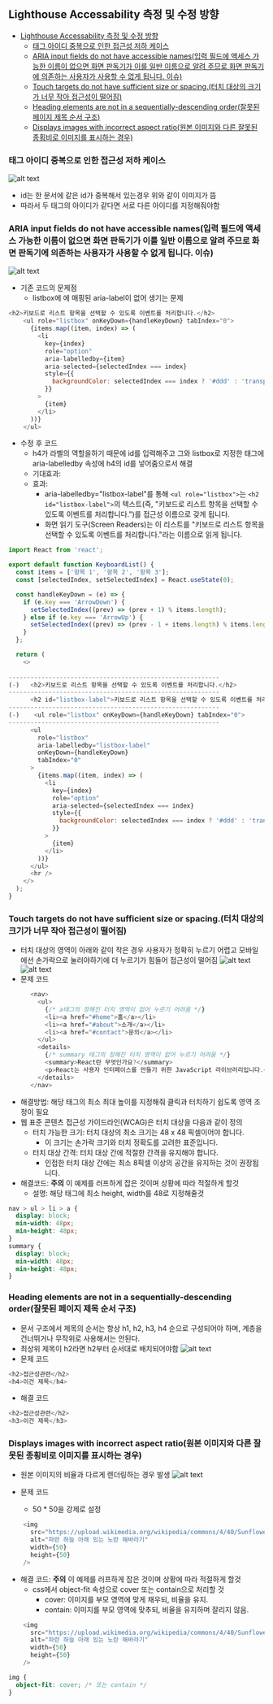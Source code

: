 ## Lighthouse Accessability 측정 및 수정 방향
- [Lighthouse Accessability 측정 및 수정 방향](#lighthouse-accessability-측정-및-수정-방향)
  - [태그 아이디 중복으로 인한 접근성 저하 케이스](#태그-아이디-중복으로-인한-접근성-저하-케이스)
  - [ARIA input fields do not have accessible names(입력 필드에 액세스 가능한 이름이 없으면 화면 판독기가 이를 일반 이름으로 알려 주므로 화면 판독기에 의존하는 사용자가 사용할 수 없게 됩니다. 이슈)](#aria-input-fields-do-not-have-accessible-names입력-필드에-액세스-가능한-이름이-없으면-화면-판독기가-이를-일반-이름으로-알려-주므로-화면-판독기에-의존하는-사용자가-사용할-수-없게-됩니다-이슈)
  - [Touch targets do not have sufficient size or spacing.(터치 대상의 크기가 너무 작아 접근성이 떨어짐)](#touch-targets-do-not-have-sufficient-size-or-spacing터치-대상의-크기가-너무-작아-접근성이-떨어짐)
  - [Heading elements are not in a sequentially-descending order(잘못된 페이지 제목 순서 구조)](#heading-elements-are-not-in-a-sequentially-descending-order잘못된-페이지-제목-순서-구조)
  - [Displays images with incorrect aspect ratio(원본 이미지와 다른 잘못된 종횡비로 이미지를 표시하는 경우)](#displays-images-with-incorrect-aspect-ratio원본-이미지와-다른-잘못된-종횡비로-이미지를-표시하는-경우)

### 태그 아이디 중복으로 인한 접근성 저하 케이스
![alt text](image.png)
- id는 한 문서에 같은 id가 중복해서 있는경우 위와 같이 이미지가 뜸
- 따라서 두 태그의 아이디가 같다면 서로 다른 아이디를 지정해줘야함

### ARIA input fields do not have accessible names(입력 필드에 액세스 가능한 이름이 없으면 화면 판독기가 이를 일반 이름으로 알려 주므로 화면 판독기에 의존하는 사용자가 사용할 수 없게 됩니다. 이슈)
![alt text](image-1.png)
- 기존 코드의 문제점
  - listbox에 에 매핑된 aria-label이 없어 생기는 문제
```js
<h2>키보드로 리스트 항목을 선택할 수 있도록 이벤트를 처리합니다.</h2>
    <ul role="listbox" onKeyDown={handleKeyDown} tabIndex="0">
      {items.map((item, index) => (
        <li
          key={index}
          role="option"
          aria-labelledby={item}
          aria-selected={selectedIndex === index}
          style={{
            backgroundColor: selectedIndex === index ? '#ddd' : 'transparent',
          }}
        >
          {item}
        </li>
      ))}
    </ul>
```

- 수정 후 코드
  - h4가 라벨의 역할을하기 때문에 id를 입력해주고 그와 listbox로 지정한 태그에 aria-labelledby 속성에 h4의 id를 넣어줌으로서 해결
  - 기대효과:
  - 효과:
    - aria-labelledby="listbox-label"를 통해 `<ul role="listbox">`는 `<h2 id="listbox-label">`의 텍스트(즉, "키보드로 리스트 항목을 선택할 수 있도록 이벤트를 처리합니다.")를 접근성 이름으로 갖게 됩니다.
    - 화면 읽기 도구(Screen Readers)는 이 리스트를 "키보드로 리스트 항목을 선택할 수 있도록 이벤트를 처리합니다."라는 이름으로 읽게 됩니다.
```js
import React from 'react';

export default function KeyboardList() {
  const items = ['항목 1', '항목 2', '항목 3'];
  const [selectedIndex, setSelectedIndex] = React.useState(0);

  const handleKeyDown = (e) => {
    if (e.key === 'ArrowDown') {
      setSelectedIndex((prev) => (prev + 1) % items.length);
    } else if (e.key === 'ArrowUp') {
      setSelectedIndex((prev) => (prev - 1 + items.length) % items.length);
    }
  };

  return (
    <>
     
----------------------------------------------------------
(-)   <h2>키보드로 리스트 항목을 선택할 수 있도록 이벤트를 처리합니다.</h2>
----------------------------------------------------------
      <h2 id="listbox-label">키보드로 리스트 항목을 선택할 수 있도록 이벤트를 처리합니다.</h2>
----------------------------------------------------------      
(-)    <ul role="listbox" onKeyDown={handleKeyDown} tabIndex="0">
----------------------------------------------------------
      <ul
        role="listbox"
        aria-labelledby="listbox-label"
        onKeyDown={handleKeyDown}
        tabIndex="0"
      >
        {items.map((item, index) => (
          <li
            key={index}
            role="option"
            aria-selected={selectedIndex === index}
            style={{
              backgroundColor: selectedIndex === index ? '#ddd' : 'transparent',
            }}
          >
            {item}
          </li>
        ))}
      </ul>
      <hr />
    </>
  );
}

```

### Touch targets do not have sufficient size or spacing.(터치 대상의 크기가 너무 작아 접근성이 떨어짐)
- 터치 대상의 영역이 아래와 같이 작은 경우 사용자가 정확히 누르기 어렵고 모바일에선 손가락으로 눌러야하기에 더 누르기가 힘들어 접근성이 떨어짐
![alt text](image-2.png)
![alt text](image-3.png)
- 문제 코드
```js
      <nav>
        <ul>
          {/* a태그의 정해진 터치 영역이 없어 누르기 어려움 */}
          <li><a href="#home">홈</a></li>
          <li><a href="#about">소개</a></li>
          <li><a href="#contact">문의</a></li>
        </ul>
        <details>
          {/* summary 태그의 정해진 터치 영역이 없어 누르기 어려움 */}
          <summary>React란 무엇인가요?</summary>
          <p>React는 사용자 인터페이스를 만들기 위한 JavaScript 라이브러리입니다.</p>
        </details>
      </nav>
```

- 해결방법: 해당 태그의 최소 최대 높이를 지정해줘 클릭과 터치하기 쉽도록 영역 조정이 필요
- 웹 표준 콘텐츠 접근성 가이드라인(WCAG)은 터치 대상을 다음과 같이 정의
  - 터치 가능한 크기: 터치 대상의 최소 크기는 48 x 48 픽셀이어야 합니다.
    - 이 크기는 손가락 크기와 터치 정확도를 고려한 표준입니다.
  - 터치 대상 간격: 터치 대상 간에 적절한 간격을 유지해야 합니다.
    - 인접한 터치 대상 간에는 최소 8픽셀 이상의 공간을 유지하는 것이 권장됩니다.
- 해결코드: **주의** 이 예제를 러프하게 잡은 것이며 상황에 따라 적절하게 할것
  - 설명: 해당 태그에 최소 height, width를 48로 지정해줄것
```css
nav > ul > li > a {
  display: block;
  min-width: 48px;
  min-height: 48px;
}
summary {
  display: block;
  min-width: 48px;
  min-height: 48px;
}
```

### Heading elements are not in a sequentially-descending order(잘못된 페이지 제목 순서 구조)
- 문서 구조에서 제목의 순서는 항상 h1, h2, h3, h4 순으로 구성되어야 하며, 계층을 건너뛰거나 무작위로 사용해서는 안된다.
- 최상위 제목이 h2라면 h2부터 순서대로 배치되어야함
![alt text](image-4.png)
- 문제 코드
```js
<h2>접근성관련</h2>
<h4>이건 제목</h4>
```

- 해결 코드
```js
<h2>접근성관련</h2>
<h3>이건 제목</h3>
```

### Displays images with incorrect aspect ratio(원본 이미지와 다른 잘못된 종횡비로 이미지를 표시하는 경우)
- 원본 이미지의 비율과 다르게 렌더링하는 경우 발생
![alt text](image-5.png)

- 문제 코드
  - 50 * 50을 강제로 설정
```js
    <img
      src="https://upload.wikimedia.org/wikipedia/commons/4/40/Sunflower_sky_backdrop.jpg"
      alt="파란 하늘 아래 있는 노란 해바라기"
      width={50}
      height={50}
    />
```

- 해결 코드: **주의** 이 예제를 러프하게 잡은 것이며 상황에 따라 적절하게 할것
  - css에서 object-fit 속성으로 cover 또는 contain으로 처리할 것
    - cover: 이미지를 부모 영역에 맞게 채우되, 비율을 유지.
    - contain: 이미지를 부모 영역에 맞추되, 비율을 유지하며 잘리지 않음.
```js
    <img
      src="https://upload.wikimedia.org/wikipedia/commons/4/40/Sunflower_sky_backdrop.jpg"
      alt="파란 하늘 아래 있는 노란 해바라기"
      width={50}
      height={50}
    />
```
```css
img {
  object-fit: cover; /* 또는 contain */
}
```




